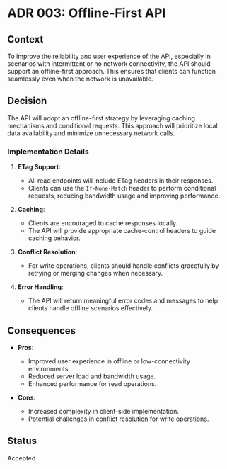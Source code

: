 # ADR 003: Offline-First API

## Context

To improve the reliability and user experience of the API, especially in scenarios with intermittent or no network connectivity, the API should support an offline-first approach. This ensures that clients can function seamlessly even when the network is unavailable.

## Decision

The API will adopt an offline-first strategy by leveraging caching mechanisms and conditional requests. This approach will prioritize local data availability and minimize unnecessary network calls.

### Implementation Details

1. **ETag Support**:
   - All read endpoints will include ETag headers in their responses.
   - Clients can use the `If-None-Match` header to perform conditional requests, reducing bandwidth usage and improving performance.

2. **Caching**:
   - Clients are encouraged to cache responses locally.
   - The API will provide appropriate cache-control headers to guide caching behavior.

3. **Conflict Resolution**:
   - For write operations, clients should handle conflicts gracefully by retrying or merging changes when necessary.

4. **Error Handling**:
   - The API will return meaningful error codes and messages to help clients handle offline scenarios effectively.

## Consequences

- **Pros**:
  - Improved user experience in offline or low-connectivity environments.
  - Reduced server load and bandwidth usage.
  - Enhanced performance for read operations.

- **Cons**:
  - Increased complexity in client-side implementation.
  - Potential challenges in conflict resolution for write operations.

## Status

Accepted
